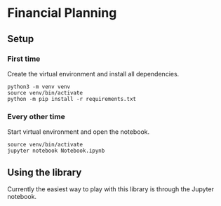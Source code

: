 # Financial Planning


## Setup

### First time
Create the virtual environment and install all dependencies.
```
python3 -m venv venv
source venv/bin/activate
python -m pip install -r requirements.txt
```

### Every other time
Start virtual environment and open the notebook.
```
source venv/bin/activate
jupyter notebook Notebook.ipynb
```

## Using the library
Currently the easiest way to play with this library is through the Jupyter notebook.